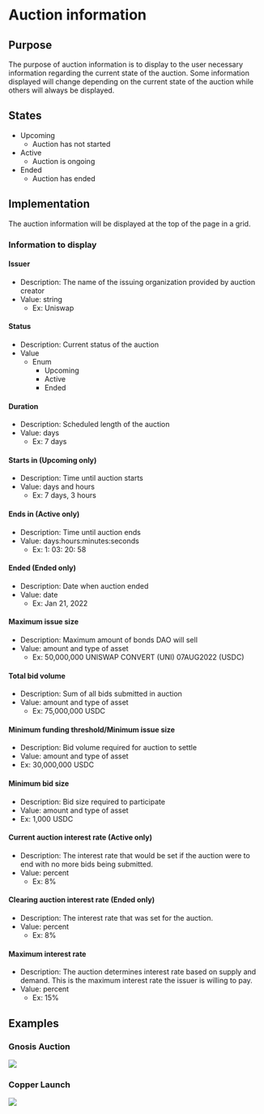 # Auction information

## Purpose

The purpose of auction information is to display to the user necessary information regarding the current state of the auction. Some information displayed will change depending on the current state of the auction while others will always be displayed.

## States

- Upcoming
  - Auction has not started
- Active
  - Auction is ongoing
- Ended
  - Auction has ended

## Implementation

The auction information will be displayed at the top of the page in a grid.

### Information to display

#### Issuer

- Description: The name of the issuing organization provided by auction creator
- Value: string
  - Ex: Uniswap

#### Status

- Description: Current status of the auction
- Value
  - Enum
    - Upcoming
    - Active
    - Ended

#### Duration

- Description: Scheduled length of the auction
- Value: days
  - Ex: 7 days

#### Starts in (Upcoming only)

- Description: Time until auction starts
- Value: days and hours
  - Ex: 7 days, 3 hours

#### Ends in (Active only)

- Description: Time until auction ends
- Value: days:hours:minutes:seconds
  - Ex: 1: 03: 20: 58

#### Ended (Ended only)

- Description: Date when auction ended
- Value: date
  - Ex: Jan 21, 2022

#### Maximum issue size

- Description: Maximum amount of bonds DAO will sell
- Value: amount and type of asset
  - Ex: 50,000,000 UNISWAP CONVERT (UNI) 07AUG2022 (USDC)

#### Total bid volume

- Description: Sum of all bids submitted in auction
- Value: amount and type of asset
  - Ex: 75,000,000 USDC

#### Minimum funding threshold/Minimum issue size

- Description: Bid volume required for auction to settle
- Value: amount and type of asset
- Ex: 30,000,000 USDC

#### Minimum bid size

- Description: Bid size required to participate
- Value: amount and type of asset
- Ex: 1,000 USDC

#### Current auction interest rate (Active only)

- Description: The interest rate that would be set if the auction were to end with no more bids being submitted.
- Value: percent
  - Ex: 8%

#### Clearing auction interest rate (Ended only)

- Description: The interest rate that was set for the auction.
- Value: percent
  - Ex: 8%

#### Maximum interest rate

- Description: The auction determines interest rate based on supply and demand. This is the maximum interest rate the issuer is willing to pay.
- Value: percent
  - Ex: 15%

## Examples

### Gnosis Auction

![](../../../../../spec/assets/gnosis/auction_details.png)

### Copper Launch

![](../../../../../spec/assets/copper/auction_details.png)
